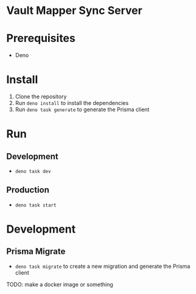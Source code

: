 # Vault Mapper Sync Server

# Prerequisites

- Deno

# Install

1. Clone the repository
2. Run `deno install` to install the dependencies
3. Run `deno task generate` to generate the Prisma client

# Run

## Development

- `deno task dev`

## Production

- `deno task start`

# Development

## Prisma Migrate

- `deno task migrate` to create a new migration and generate the Prisma client

TODO: make a docker image or something
